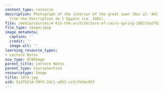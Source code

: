 ```yaml
---
content_type: resource
description: Photograph of the interior of the great iwan (Dar al-'Adl al-Nasiriyya)
  from the Description de l'Egypte (ca. 1801).
file: /media/courses/4-615-the-architecture-of-cairo-spring-2002/5a2f621d50fd24c1a052cc5cfbdac953_1074.jpg
file_type: image/jpeg
image_metadata:
  caption: ''
  credit: ''
  image-alt: ''
learning_resource_types:
- Lecture Notes
ocw_type: OCWImage
parent_title: Lecture Notes
parent_type: CourseSection
resourcetype: Image
title: 1074.jpg
uid: 5a2f621d-50fd-24c1-a052-cc5cfbdac953
---
```

